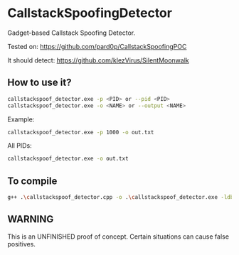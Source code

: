 # CallstackSpoofingDetector
Gadget-based Callstack Spoofing Detector.

Tested on:
https://github.com/pard0p/CallstackSpoofingPOC

It should detect:
https://github.com/klezVirus/SilentMoonwalk

## How to use it?

```bash
callstackspoof_detector.exe -p <PID> or --pid <PID>
callstackspoof_detector.exe -o <NAME> or --output <NAME>
```

Example:
```bash
callstackspoof_detector.exe -p 1000 -o out.txt
```

All PIDs: 
```bash
callstackspoof_detector.exe -o out.txt
```

## To compile
```bash
g++ .\callstackspoof_detector.cpp -o .\callstackspoof_detector.exe -ldbghelp
```

## WARNING
This is an UNFINISHED proof of concept. Certain situations can cause false positives.
